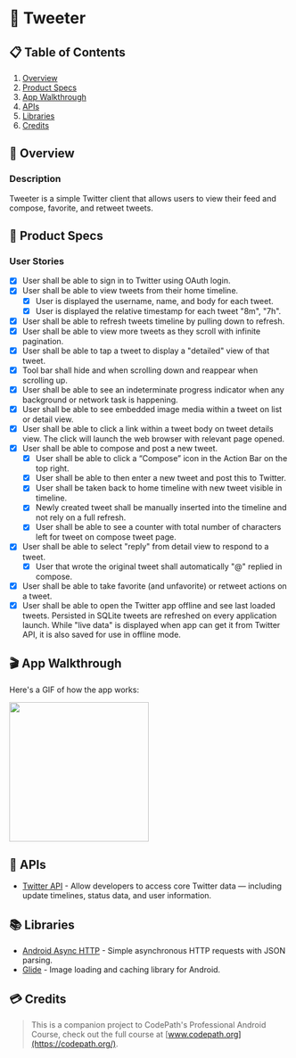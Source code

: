 # 🐣 Tweeter

## 📋 Table of Contents
1. [Overview](#-Overview)
2. [Product Specs](#-Product-Specs)
3. [App Walkthrough](#-App-Walkthrough)
4. [APIs](#-APIs)
5. [Libraries](#-Libraries)
6. [Credits](#-Credits)

## 👀 Overview
### Description

Tweeter is a simple Twitter client that allows users to view their feed and compose, favorite, and retweet tweets.

## 📕 Product Specs
### User Stories

- [x] User shall be able to sign in to Twitter using OAuth login.
- [x] User shall be able to view tweets from their home timeline.
  - [x] User is displayed the username, name, and body for each tweet.
  - [x] User is displayed the relative timestamp for each tweet "8m", "7h".
- [x] User shall be able to refresh tweets timeline by pulling down to refresh.
- [x] User shall be able to view more tweets as they scroll with infinite pagination.
- [x] User shall be able to tap a tweet to display a "detailed" view of that tweet.
- [x] Tool bar shall hide and when scrolling down and reappear when scrolling up.
- [x] User shall be able to see an indeterminate progress indicator when any background or network task is happening.
- [x] User shall be able to see embedded image media within a tweet on list or detail view.
- [x] User shall be able to click a link within a tweet body on tweet details view. The click will launch the web browser with relevant page opened.
- [x] User shall be able to compose and post a new tweet.
  - [x] User shall be able to click a “Compose” icon in the Action Bar on the top right.
  - [x] User shall be able to then enter a new tweet and post this to Twitter.
  - [x] User shall be taken back to home timeline with new tweet visible in timeline.
  - [x] Newly created tweet shall be manually inserted into the timeline and not rely on a full refresh.
  - [x] User shall be able to see a counter with total number of characters left for tweet on compose tweet page.
- [x] User shall be able to select "reply" from detail view to respond to a tweet.
  - [x] User that wrote the original tweet shall automatically "@" replied in compose.
- [x] User shall be able to take favorite (and unfavorite) or retweet actions on a tweet.
- [x] User shall be able to open the Twitter app offline and see last loaded tweets. Persisted in SQLite tweets are refreshed on every application launch. While "live data" is displayed when app can get it from Twitter API, it is also saved for use in offline mode.

## 🎬 App Walkthrough

Here's a GIF of how the app works:

<img src="https://raw.githubusercontent.com/py415/app-resources/master/GIFs/android/android-tweeter.gif" width="250" />

## 🔑 APIs

- [Twitter API](https://developer.twitter.com/en) - Allow developers to access core Twitter data — including update timelines, status data, and user information.

## 📚 Libraries

- [Android Async HTTP](https://github.com/codepath/CPAsyncHttpClient) - Simple asynchronous HTTP requests with JSON parsing.
- [Glide](https://github.com/bumptech/glide) - Image loading and caching library for Android.

## 💳 Credits

>This is a companion project to CodePath's Professional Android Course, check out the full course at [www.codepath.org](https://codepath.org/).
